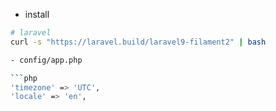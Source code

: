- install

```sh
# laravel
curl -s "https://laravel.build/laravel9-filament2" | bash

- config/app.php

```php
'timezone' => 'UTC',
'locale' => 'en',
```
